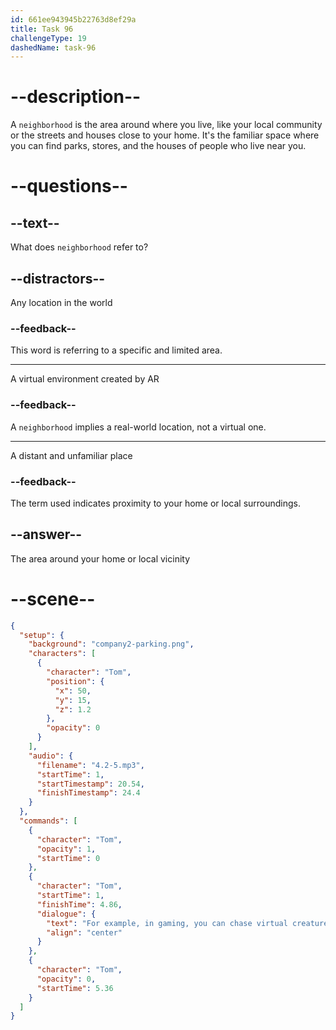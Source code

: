 ```yaml
---
id: 661ee943945b22763d8ef29a
title: Task 96
challengeType: 19
dashedName: task-96
---
```


<!-- (Audio) Tom: For example, in gaming, you can chase virtual creatures in your neighborhood. -->

# --description--

A `neighborhood` is the area around where you live, like your local community or the streets and houses close to your home. It's the familiar space where you can find parks, stores, and the houses of people who live near you.

# --questions--

## --text--

What does `neighborhood` refer to?

## --distractors--

Any location in the world

### --feedback--

This word is referring to a specific and limited area.

---

A virtual environment created by AR

### --feedback--

A `neighborhood` implies a real-world location, not a virtual one.

---

A distant and unfamiliar place

### --feedback--

The term used indicates proximity to your home or local surroundings.

## --answer--

The area around your home or local vicinity

# --scene--

```json
{
  "setup": {
    "background": "company2-parking.png",
    "characters": [
      {
        "character": "Tom",
        "position": {
          "x": 50,
          "y": 15,
          "z": 1.2
        },
        "opacity": 0
      }
    ],
    "audio": {
      "filename": "4.2-5.mp3",
      "startTime": 1,
      "startTimestamp": 20.54,
      "finishTimestamp": 24.4
    }
  },
  "commands": [
    {
      "character": "Tom",
      "opacity": 1,
      "startTime": 0
    },
    {
      "character": "Tom",
      "startTime": 1,
      "finishTime": 4.86,
      "dialogue": {
        "text": "For example, in gaming, you can chase virtual creatures in your neighborhood.",
        "align": "center"
      }
    },
    {
      "character": "Tom",
      "opacity": 0,
      "startTime": 5.36
    }
  ]
}
```

